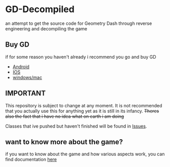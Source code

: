 # GD-Decompiled
 an attempt to get the source code for Geometry Dash through reverse engineering and decompiling the game

## Buy GD

if for some reason you haven't already i recommend you go and buy GD

- [Android](https://play.google.com/store/apps/details?id=com.robtopx.geometryjump&hl=en_GB&gl=US)
- [IOS](https://apps.apple.com/us/app/geometry-dash/id625334537)
- [windows/mac](https://store.steampowered.com/app/322170/Geometry_Dash/)

## IMPORTANT

This repository is subject to change at any moment. It is not recommended that you actually use this for anything yet as it is still in its infancy. ~~Theres also the fact that i have no idea what on earth i am doing~~  

Classes that ive pushed but haven't finished will be found in [Issues](https://github.com/Wyliemaster/GD-Decompiled/issues).

## want to know more about the game?

if you want to know about the game and how various aspects work, you can find documentation [here](https://github.com/Wyliemaster/gddocs)